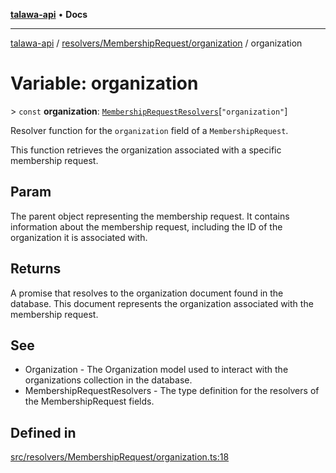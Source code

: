 [**talawa-api**](../../../../README.md) • **Docs**

***

[talawa-api](../../../../modules.md) / [resolvers/MembershipRequest/organization](../README.md) / organization

# Variable: organization

\> `const` **organization**: [`MembershipRequestResolvers`](../../../../types/generatedGraphQLTypes/type-aliases/MembershipRequestResolvers.md)\[`"organization"`\]

Resolver function for the `organization` field of a `MembershipRequest`.

This function retrieves the organization associated with a specific membership request.

## Param

The parent object representing the membership request. It contains information about the membership request, including the ID of the organization it is associated with.

## Returns

A promise that resolves to the organization document found in the database. This document represents the organization associated with the membership request.

## See

 - Organization - The Organization model used to interact with the organizations collection in the database.
 - MembershipRequestResolvers - The type definition for the resolvers of the MembershipRequest fields.

## Defined in

[src/resolvers/MembershipRequest/organization.ts:18](https://github.com/PalisadoesFoundation/talawa-api/blob/5e38dbf44e47f2fc703410fad29ab5c8f7f26c77/src/resolvers/MembershipRequest/organization.ts#L18)
